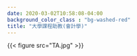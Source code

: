 ```yaml
---
date: 2020-03-02T10:58:08-04:00
background_color_class : "bg-washed-red"
title: "大學課程助教(會計學)"
---
```

{{< figure src="TA.jpg" >}}
